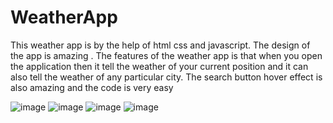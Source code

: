 # WeatherApp
This weather app is by the help of html css and javascript. The design of the app is amazing . The features of the weather app is that when you open the application then it tell the weather of your current position and it can also tell the weather of any particular city. The search button hover effect is also amazing and the code is very easy


![image](https://user-images.githubusercontent.com/64765400/95932697-69afc000-0d81-11eb-8b4d-0ce78f3e8e78.png)
![image](https://user-images.githubusercontent.com/64765400/95932711-70d6ce00-0d81-11eb-920d-3927cbf09fa1.png)
![image](https://user-images.githubusercontent.com/64765400/95932723-792f0900-0d81-11eb-90de-1751fbb17116.png)
![image](https://user-images.githubusercontent.com/64765400/95932736-85b36180-0d81-11eb-9b7e-0e35cf20ae9b.png)
